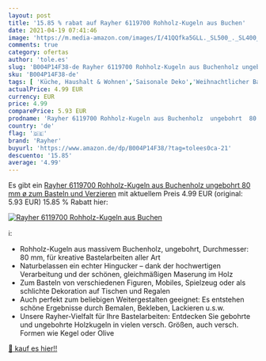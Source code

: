 ```yaml
---
layout: post
title: '15.85 % rabat auf Rayher 6119700 Rohholz-Kugeln aus Buchen'
date: 2021-04-19 07:41:46
image: 'https://m.media-amazon.com/images/I/41QQfka5GLL._SL500_._SL400_.jpg'
comments: true
category: ofertas
author: 'tole.es'
slug: 'B004P14F38-de Rayher 6119700 Rohholz-Kugeln aus Buchenholz ungebohrt 80...'
sku: 'B004P14F38-de'
tags: [ 'Küche, Haushalt & Wohnen','Saisonale Deko','Weihnachtlicher Baumschmuck','Weihnachtsbaumkugeln','Wohnaccessoires & Deko','rayher', ]
actualPrice: 4.99 EUR
currency: EUR
price: 4.99
comparePrice: 5.93 EUR
prodname: 'Rayher 6119700 Rohholz-Kugeln aus Buchenholz  ungebohrt  80 mm ø  zum Basteln und Verzieren'
country: 'de'
flag: '🇩🇪'
brand: 'Rayher'
buyurl: 'https://www.amazon.de/dp/B004P14F38/?tag=tolees0ca-21'
descuento: '15.85'
average: '4.99'
---
```


Es gibt ein [Rayher 6119700 Rohholz-Kugeln aus Buchenholz  ungebohrt  80 mm ø  zum Basteln und Verzieren](https://www.amazon.de/dp/B004P14F38/?tag=tolees0ca-21) mit aktuellem Preis 4.99 EUR (original: 5.93 EUR) 15.85 % Rabatt hier:

[![Rayher 6119700 Rohholz-Kugeln aus Buchen](https://m.media-amazon.com/images/I/41QQfka5GLL._SL500_._SL400_.jpg)](https://www.amazon.de/dp/B004P14F38/?tag=tolees0ca-21)

ℹ️:

- Rohholz-Kugeln aus massivem Buchenholz, ungebohrt, Durchmesser: 80 mm, für kreative Bastelarbeiten aller Art
- Naturbelassen ein echter Hingucker – dank der hochwertigen Verarbeitung und der schönen, gleichmäßigen Maserung im Holz
- Zum Basteln von verschiedenen Figuren, Mobiles, Spielzeug oder als schlichte Dekoration auf Tischen und Regalen
- Auch perfekt zum beliebigen Weitergestalten geeignet: Es entstehen schöne Ergebnisse durch Bemalen, Bekleben, Lackieren u.s.w.
- Unsere Rayher-Vielfalt für Ihre Bastelarbeiten: Entdecken Sie gebohrte und ungebohrte Holzkugeln in vielen versch. Größen, auch versch. Formen wie Kegel oder Olive

[🛒 kauf es hier!!](https://www.amazon.de/dp/B004P14F38/?tag=tolees0ca-21)
